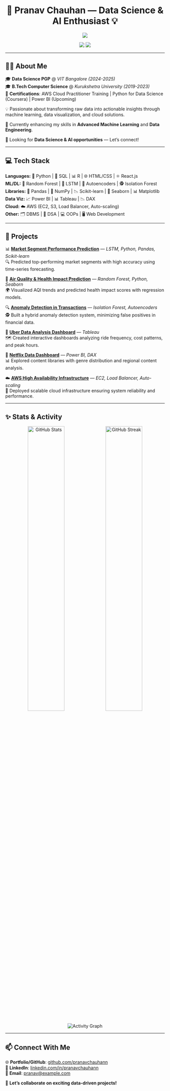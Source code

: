 

<h1 align="center">🚀 Pranav Chauhan — Data Science & AI Enthusiast 💡</h1>  

<p align="center">  
  <img src="https://readme-typing-svg.demolab.com?font=Fira+Code&weight=500&size=22&pause=1000&color=00C4FF&center=true&vCenter=true&width=500&height=45&lines=Aspiring+Data+Scientist;Machine+Learning+%7C+Predictive+Analytics;Power+BI+%7C+Tableau+%7C+Python;Cloud+Computing+%7C+AWS" />  
</p>  

<p align="center">  
  <a href="https://www.linkedin.com/in/pranavchauhann"><img src="https://img.shields.io/badge/LinkedIn-Connect-blue?style=for-the-badge&logo=linkedin"></a>  
  <a href="https://github.com/pranavchauhann"><img src="https://img.shields.io/badge/GitHub-Follow-black?style=for-the-badge&logo=github"></a>  
</p>  

---

## 👨‍💻 About Me  
🎓 **Data Science PGP** @ *VIT Bangalore (2024-2025)*  
🎓 **B.Tech Computer Science** @ *Kurukshetra University (2019-2023)*  
📜 **Certifications**: AWS Cloud Practitioner Training  | Python for Data Science (Coursera) | Power BI (Upcoming)  

💡 Passionate about transforming raw data into actionable insights through machine learning, data visualization, and cloud solutions.  

🌱 Currently enhancing my skills in **Advanced Machine Learning** and **Data Engineering**.  

💼 Looking for **Data Science & AI opportunities** — Let’s connect!  

---

## 💻 Tech Stack  
**Languages:** 🐍 Python | 🐘 SQL | 📊 R | 🌐 HTML/CSS | ⚛️ React.js  
**ML/DL:** 🌳 Random Forest | 🧠 LSTM | 🌌 Autoencoders | 🕵️ Isolation Forest  
**Libraries:** 🐼 Pandas | 🔢 NumPy | 📉 Scikit-learn | 🎨 Seaborn | 📊 Matplotlib  
**Data Viz:** 📈 Power BI | 📊 Tableau | 📉 DAX  
**Cloud:** ☁️ AWS (EC2, S3, Load Balancer, Auto-scaling)  
**Other:** 🗂️ DBMS | 🧠 DSA | 💻 OOPs | 🖥️ Web Development  

---

## 🧠 Projects  
📊 **[Market Segment Performance Prediction](#)** — *LSTM, Python, Pandas, Scikit-learn*  
   🔍 Predicted top-performing market segments with high accuracy using time-series forecasting.  

🌱 **[Air Quality & Health Impact Prediction](#)** — *Random Forest, Python, Seaborn*  
   🌍 Visualized AQI trends and predicted health impact scores with regression models.  

🔍 **[Anomaly Detection in Transactions](#)** — *Isolation Forest, Autoencoders*  
   🕵️ Built a hybrid anomaly detection system, minimizing false positives in financial data.  

🚖 **[Uber Data Analysis Dashboard](#)** — *Tableau*  
   🗺️ Created interactive dashboards analyzing ride frequency, cost patterns, and peak hours.  

🎥 **[Netflix Data Dashboard](#)** — *Power BI, DAX*  
   📊 Explored content libraries with genre distribution and regional content analysis.  

☁️ **[AWS High Availability Infrastructure](#)** — *EC2, Load Balancer, Auto-scaling*  
   🚀 Deployed scalable cloud infrastructure ensuring system reliability and performance.  

---

## ✨ Stats & Activity  
<p align="center">  
  <img src="https://github-readme-stats.vercel.app/api?username=pranavchauhann&show_icons=true&theme=radical" alt="GitHub Stats" width="48%"/>  
  <img src="https://github-readme-streak-stats.herokuapp.com/?user=pranavchauhann&theme=radical" alt="GitHub Streak" width="48%"/>  
</p>  


<p align="center">
  <img src="https://github-readme-activity-graph.vercel.app/graph?username=pranavchauhann&theme=radical" alt="Activity Graph"/>
</p>


---

## 📫 Connect With Me  
🌐 **Portfolio/GitHub**: [github.com/pranavchauhann](https://github.com/pranavchauhann)  
💼 **LinkedIn**: [linkedin.com/in/pranavchauhann](https://www.linkedin.com/in/pranavchauhann)  
📧 **Email**: pranav@example.com  

🚀 **Let’s collaborate on exciting data-driven projects!**  
